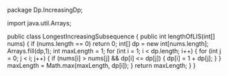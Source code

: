 package Dp.IncreasingDp;

import java.util.Arrays;

public class LongestIncreasingSubsequence {
    public int lengthOfLIS(int[] nums) {
        if (nums.length == 0) return 0;
        int[] dp = new int[nums.length];
        Arrays.fill(dp,1);
        int maxLength = 1;
        for (int i = 1; i < dp.length; i++) {
            for (int j = 0; j < i; j++) {
                if (nums[i] > nums[j] && dp[i] <= dp[j]) {
                    dp[i] = 1 + dp[j];
                }
            }
            maxLength = Math.max(maxLength, dp[i]);
        }
        return maxLength;
    }
}
